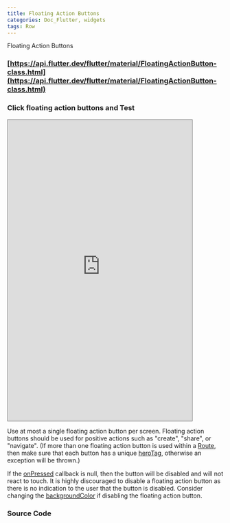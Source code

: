 ```yaml
---
title: Floating Action Buttons
categories: Doc_Flutter, widgets
tags: Row
---
```

Floating Action Buttons

### [https://api.flutter.dev/flutter/material/FloatingActionButton-class.html](https://api.flutter.dev/flutter/material/FloatingActionButton-class.html)

### Click floating action buttons and Test

<iframe src="https://kissthecoke.github.io/doc_flutter_samples//" style="width:430px;height:700px;border:1px solid gray"></iframe>


Use at most a single floating action button per screen. Floating action buttons should be used for positive actions such as "create", "share", or "navigate". (If more than one floating action button is used within a [Route](https://api.flutter.dev/flutter/widgets/Route-class.html), then make sure that each button has a unique [heroTag](https://api.flutter.dev/flutter/material/FloatingActionButton/heroTag.html), otherwise an exception will be thrown.)

If the [onPressed](https://api.flutter.dev/flutter/material/FloatingActionButton/onPressed.html) callback is null, then the button will be disabled and will not react to touch. It is highly discouraged to disable a floating action button as there is no indication to the user that the button is disabled. Consider changing the [backgroundColor](https://api.flutter.dev/flutter/material/FloatingActionButton/backgroundColor.html) if disabling the floating action button.

### Source Code


<script src="https://gist.github.com/kissthecoke/fb163ae2c7b7f07b8b9fb3a5acf98c86.js"></script>
